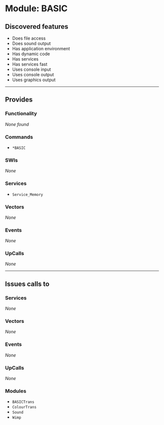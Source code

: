 # Module: BASIC

## Discovered features


* Does file access
* Does sound output
* Has application environment
* Has dynamic code
* Has services
* Has services fast
* Uses console input
* Uses console output
* Uses graphics output

---

## Provides

### Functionality


*None found*

### Commands


* `*BASIC`


### SWIs


*None*


### Services


* `Service_Memory`


### Vectors


*None*


### Events


*None*


### UpCalls


*None*


---

## Issues calls to

### Services


*None*


### Vectors


*None*


### Events


*None*


### UpCalls


*None*


### Modules


* `BASICTrans`
* `ColourTrans`
* `Sound`
* `Wimp`


